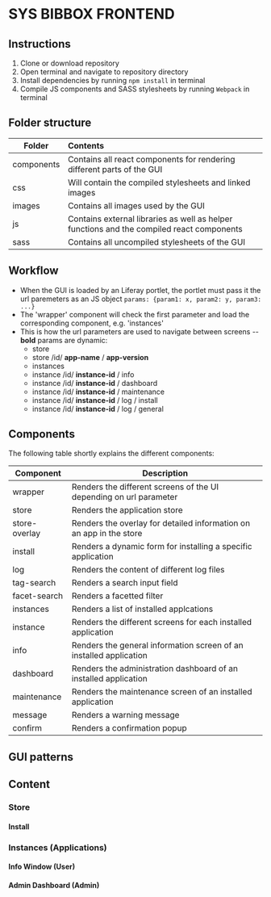 # SYS BIBBOX FRONTEND
## Instructions
1. Clone or download repository
2. Open terminal and navigate to repository directory
3. Install dependencies by running `npm install` in terminal
4. Compile JS components and SASS stylesheets by running `Webpack` in terminal

## Folder structure
| Folder     | Contents                                                                                  |
| ---------- |:------------------------------------------------------------------------------------------|
| components | Contains all react components for rendering different parts of the GUI                    |
| css        | Will contain the compiled stylesheets and linked images                                   |
| images     | Contains all images used by the GUI                                                       |
| js         | Contains external libraries as well as helper functions and the compiled react components |
| sass       | Contains all uncompiled stylesheets of the GUI                                            |

## Workflow
- When the GUI is loaded by an Liferay portlet, the portlet must pass it the url paremeters as an JS object
`params: {param1: x, param2: y, param3: ...}`
- The 'wrapper' component will check the first parameter and load the corresponding component, e.g. 'instances'
- This is how the url parameters are used to navigate between screens -- **bold** params are dynamic:
  - store
  - store /id/ **app-name** / **app-version**
  - instances
  - instance /id/ **instance-id** / info
  - instance /id/ **instance-id** / dashboard
  - instance /id/ **instance-id** / maintenance
  - instance /id/ **instance-id** / log / install
  - instance /id/ **instance-id** / log / general

## Components
The following table shortly explains the different components:

| Component     | Description |
| ------------- | ----------- |
| wrapper       | Renders the different screens of the UI depending on url parameter  |
| store         | Renders the application store                                       |
| store-overlay | Renders the overlay for detailed information on an app in the store |
| install       | Renders a dynamic form for installing a specific application        |
| log           | Renders the content of different log files                          |
| tag-search    | Renders a search input field                                        |
| facet-search  | Renders a facetted filter                                           |
| instances     | Renders a list of installed applcations                             |
| instance      | Renders the different screens for each installed application        |
| info          | Renders the general information screen of an installed application  |
| dashboard     | Renders the administration dashboard of an installed application    |
| maintenance   | Renders the maintenance screen of an installed application          |
| message       | Renders a warning message                                           |
| confirm       | Renders a confirmation popup                                        |

## GUI patterns

## Content
### Store
#### Install
### Instances (Applications)
#### Info Window (User)
#### Admin Dashboard (Admin)